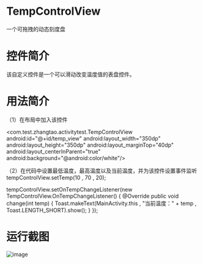 # TempControlView
一个可拖拽的动态刻度盘

# 控件简介

该自定义控件是一个可以滑动改变温度值的表盘控件。

# 用法简介

（1）在布局中加入该控件

<com.test.zhangtao.activitytest.TempControlView
    android:id="@+id/temp_view"
    android:layout_width="350dp"
    android:layout_height="350dp"
    android:layout_marginTop="40dp"
    android:layout_centerInParent="true"
    android:background="@android:color/white"/>
    
（2）在代码中设置最低温度，最高温度以及当前温度，并为该控件设置事件监听
tempControlView.setTemp(10 , 70 , 20);

tempControlView.setOnTempChangeListener(new TempControlView.OnTempChangeListener()
{
     @Override
      public void change(int temp)
      {
             Toast.makeText(MainActivity.this , "当前温度：" + temp , Toast.LENGTH_SHORT).show();
      }
});

# 运行截图

![image](https://github.com/z13538657403/TempControlView/blob/master/app/src/main/res/mipmap-xhdpi/temp.gif)

